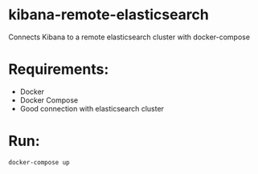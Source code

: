 # kibana-remote-elasticsearch
Connects Kibana to a remote elasticsearch cluster with docker-compose

# Requirements:
- Docker
- Docker Compose
- Good connection with elasticsearch cluster

# Run:
```bash
docker-compose up
```
